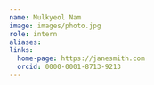 ```yaml
---
name: Mulkyeol Nam
image: images/photo.jpg
role: intern
aliases:
links:
  home-page: https://janesmith.com
  orcid: 0000-0001-8713-9213
---
```

